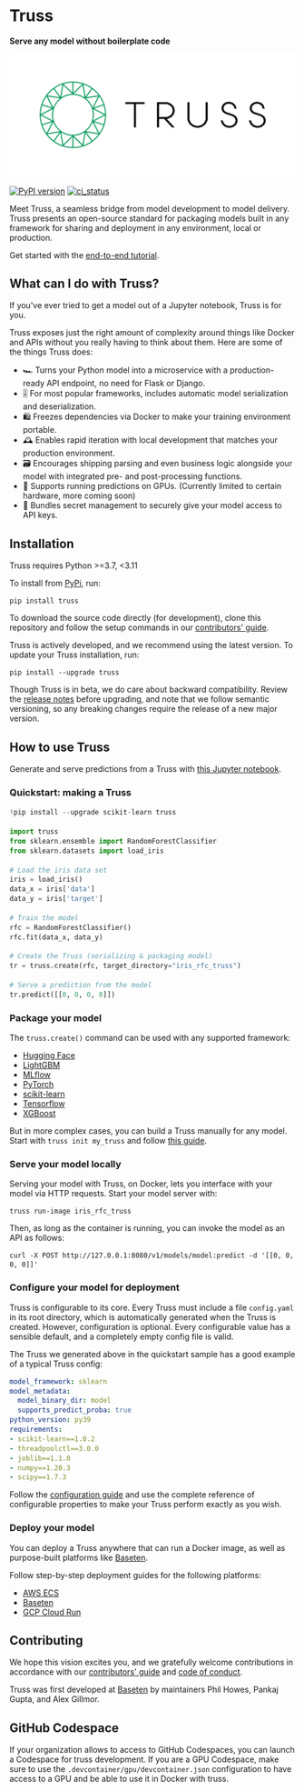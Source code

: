 # Truss

**Serve any model without boilerplate code**

![Truss logo](https://raw.githubusercontent.com/basetenlabs/truss/main/docs/assets/truss_logo_horizontal.png)

[![PyPI version](https://badge.fury.io/py/truss.svg)](https://badge.fury.io/py/truss)
[![ci_status](https://github.com/basetenlabs/truss/actions/workflows/main.yml/badge.svg)](https://github.com/basetenlabs/truss/actions/workflows/main.yml)

Meet Truss, a seamless bridge from model development to model delivery. Truss presents an open-source standard for packaging models built in any framework for sharing and deployment in any environment, local or production.

Get started with the [end-to-end tutorial](https://truss.baseten.co/e2e).

## What can I do with Truss?

If you've ever tried to get a model out of a Jupyter notebook, Truss is for you.

Truss exposes just the right amount of complexity around things like Docker and APIs without you really having to think about them. Here are some of the things Truss does:

* 🏎 Turns your Python model into a microservice with a production-ready API endpoint, no need for Flask or Django.
* 🎚 For most popular frameworks, includes automatic model serialization and deserialization.
* 🛍 Freezes dependencies via Docker to make your training environment portable.
* 🕰 Enables rapid iteration with local development that matches your production environment.
* 🗃 Encourages shipping parsing and even business logic alongside your model with integrated pre- and post-processing functions.
* 🤖 Supports running predictions on GPUs. (Currently limited to certain hardware, more coming soon)
* 🙉 Bundles secret management to securely give your model access to API keys.

## Installation

Truss requires Python >=3.7, <3.11

To install from [PyPi](https://pypi.org/project/truss/), run:

```
pip install truss
```

To download the source code directly (for development), clone this repository and follow the setup commands in our [contributors' guide](CONTRIBUTING.md).

Truss is actively developed, and we recommend using the latest version. To update your Truss installation, run:

```
pip install --upgrade truss
```

Though Truss is in beta, we do care about backward compatibility. Review the [release notes](docs/CHANGELOG.md) before upgrading, and note that we follow semantic versioning, so any breaking changes require the release of a new major version.

## How to use Truss

Generate and serve predictions from a Truss with [this Jupyter notebook](docs/notebooks/sklearn_example.ipynb).

### Quickstart: making a Truss

```python
!pip install --upgrade scikit-learn truss

import truss
from sklearn.ensemble import RandomForestClassifier
from sklearn.datasets import load_iris

# Load the iris data set
iris = load_iris()
data_x = iris['data']
data_y = iris['target']

# Train the model
rfc = RandomForestClassifier()
rfc.fit(data_x, data_y)

# Create the Truss (serializing & packaging model)
tr = truss.create(rfc, target_directory="iris_rfc_truss")

# Serve a prediction from the model
tr.predict([[0, 0, 0, 0]])
```

### Package your model

The `truss.create()` command can be used with any supported framework:

* [Hugging Face](https://truss.baseten.co/create/huggingface)
* [LightGBM](https://truss.baseten.co/create/lightgbm)
* [MLflow](https://truss.baseten.co/create/mlflow)
* [PyTorch](https://truss.baseten.co/create/pytorch)
* [scikit-learn](https://truss.baseten.co/create/sklearn)
* [Tensorflow](https://truss.baseten.co/create/tensorflow)
* [XGBoost](https://truss.baseten.co/create/xgboost)

But in more complex cases, you can build a Truss manually for any model. Start with `truss init my_truss` and follow [this guide](https://truss.baseten.co/create/manual).

### Serve your model locally

Serving your model with Truss, on Docker, lets you interface with your model via HTTP requests. Start your model server with:

```
truss run-image iris_rfc_truss
```

Then, as long as the container is running, you can invoke the model as an API as follows:

```
curl -X POST http://127.0.0.1:8080/v1/models/model:predict -d '[[0, 0, 0, 0]]'
```

### Configure your model for deployment

Truss is configurable to its core. Every Truss must include a file `config.yaml` in its root directory, which is automatically generated when the Truss is created. However, configuration is optional. Every configurable value has a sensible default, and a completely empty config file is valid.

The Truss we generated above in the quickstart sample has a good example of a typical Truss config:

```yaml
model_framework: sklearn
model_metadata:
  model_binary_dir: model
  supports_predict_proba: true
python_version: py39
requirements:
- scikit-learn==1.0.2
- threadpoolctl==3.0.0
- joblib==1.1.0
- numpy==1.20.3
- scipy==1.7.3
```

Follow the [configuration guide](https://truss.baseten.co/develop/configuration) and use the complete reference of configurable properties to make your Truss perform exactly as you wish.

### Deploy your model

You can deploy a Truss anywhere that can run a Docker image, as well as purpose-built platforms like [Baseten](https://baseten.co).

Follow step-by-step deployment guides for the following platforms:

* [AWS ECS](https://truss.baseten.co/deploy/aws)
* [Baseten](https://truss.baseten.co/deploy/baseten)
* [GCP Cloud Run](https://truss.baseten.co/deploy/gcp)

## Contributing

We hope this vision excites you, and we gratefully welcome contributions in accordance with our [contributors' guide](CONTRIBUTING.md) and [code of conduct](CODE_OF_CONDUCT.md).

Truss was first developed at [Baseten](https://baseten.co) by maintainers Phil Howes, Pankaj Gupta, and Alex Gillmor.

## GitHub Codespace

If your organization allows to access to GitHub Codespaces, you can launch a Codespace for truss development. If you are a GPU Codespace, make sure to use the `.devcontainer/gpu/devcontainer.json` configuration to have access to a GPU and be able to use it in Docker with truss.
